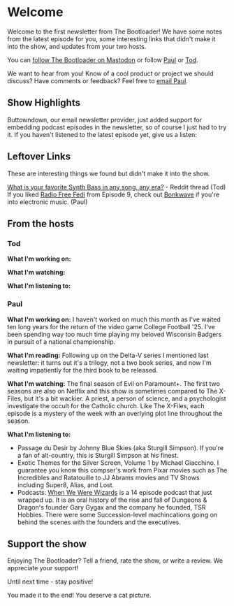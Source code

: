 # Welcome

Welcome to the first newsletter from The Bootloader! We have some notes from the latest episode for you, some interesting links that didn't make it into the show, and updates from your two hosts.

You can [follow The Bootloader on Mastodon](https://www.circuitpythonshow.com/@thebootloader/follow) or follow [Paul](https://hachyderm.io/@prcutler) or [Tod](https://mastodon.social/@todbot).

We want to hear from you!  Know of a cool product or project we should discuss?  Have comments or feedback?  Feel free to [email Paul](mailto:paul@paulcutler.org).

## Show Highlights

Buttowndown, our email newsletter provider, just added support for embedding podcast episodes in the newsletter, so of course I just had to try it.  If you haven't listened to the latest episode yet, give us a listen:


## Leftover Links

These are interesting things we found but didn't make it into the show.

[What is your favorite Synth Bass in any song, any era?](https://www.reddit.com/r/synthesizers/comments/wjf71k/what_is_your_favorite_synth_bass_in_any_song_any/) - Reddit thread (Tod)
If you liked [Radio Free Fedi](https://radiofreefedi.net) from Episode 9, check out [Bonkwave](https://bonkwave.org/) if you're into electronic music. (Paul)

## From the hosts

### Tod

**What I'm working on:**

**What I'm watching:**

**What I'm listening to:**

### Paul

**What I'm working on:** I haven't worked on much this month as I've waited ten long years for the return of the video game College Football '25.  I've been spending way too much time playing my beloved Wisconsin Badgers in pursuit of a national championship.

**What I'm reading:** Following up on the Delta-V series I mentioned last newsletter: it turns out it's a trilogy, not a two book series, and now I'm waiting impatiently for the third book to be released.

**What I'm watching:** The final season of Evil on Paramount+.  The first two seasons are also on Netflix and this show is sometimes compared to The X-Files, but it's a bit wackier.  A priest, a person of science, and a psychologist investigate the occult for the Catholic church.  Like The X-Files, each episode is a mystery of the week with an overlying plot line throughout the season.

**What I'm listening to:**
* Passage du Desir by Johnny Blue Skies (aka Sturgill Simpson).  If you're a fan of alt-country, this is Sturgill Simpson at his finest.
* Exotic Themes for the Silver Screen, Volume 1 by Michael Giacchino.  I guarantee you know this compser's work from Pixar movies such as The Incredibles and Ratatouille to JJ Abrams movies and TV Shows including Super8, Alias, and Lost.
* Podcasts: [When We Were Wizards](https://podcasters.spotify.com/pod/show/traction-media) is a 14 episode podcast that just wrapped up.  It is an oral history of the rise and fall of Dungeons & Dragon's founder Gary Gygax and the company he founded, TSR Hobbies.  There were some Succession-level machincations going on behind the scenes with the founders and the executives.


## Support the show
Enjoying The Bootloader?  Tell a friend, rate the show, or write a review.  We appreciate your support!

Until next time - stay positive!

You made it to the end!  You deserve a cat picture.
